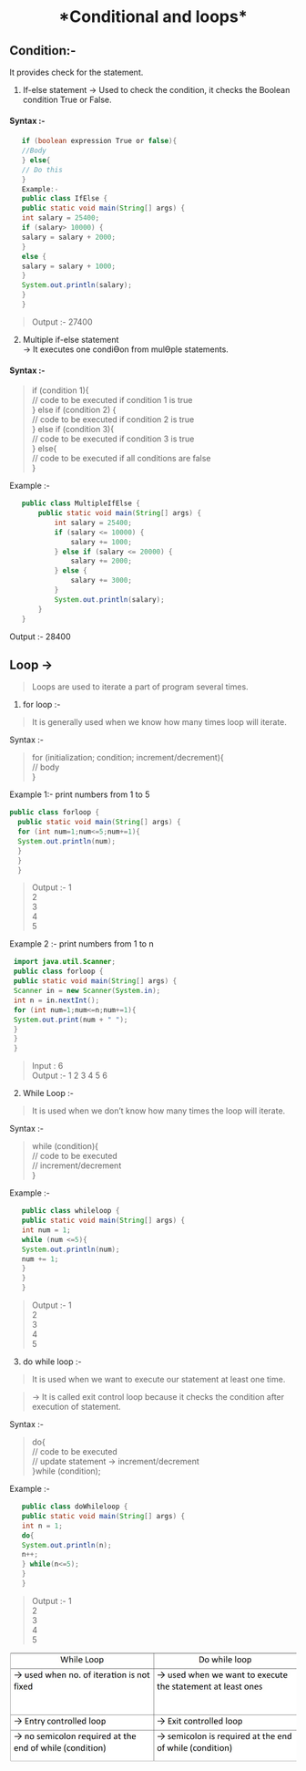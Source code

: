 <h1 align="center"> *Conditional and loops* </h1>


## Condition:- 
It provides check for the statement. <br/>

 1. If-else statement → Used to check the condition, it checks the
   Boolean condition True or False.
#### Syntax :-
``` java
   if (boolean expression True or false){
   //Body
   } else{
   // Do this
   }
   Example:-
   public class IfElse {
   public static void main(String[] args) {
   int salary = 25400;
   if (salary> 10000) {
   salary = salary + 2000;
   }
   else {
   salary = salary + 1000;
   }
   System.out.println(salary);
   }
   }
```
>   Output :- 27400


2. Multiple if-else statement<br/>
  → It executes one condiƟon from mulƟple statements.
####  Syntax :-

>   if (condition 1){<br/>
   // code to be executed if condition 1 is true<br/>
   } else if (condition 2) {<br/>
   // code to be executed if condition 2 is true<br/>
   } else if (condition 3){<br/>
   // code to be executed if condition 3 is true<br/>
   } else{<br/>
        // code to be executed if all conditions are false<br/>
   }

Example :-
``` java
   public class MultipleIfElse {
       public static void main(String[] args) {
           int salary = 25400;
           if (salary <= 10000) {
               salary += 1000;
           } else if (salary <= 20000) {
               salary += 2000;
           } else {
               salary += 3000;
           }
           System.out.println(salary);
       }
   }
```
   Output :- 28400


## Loop → 
> Loops are used to iterate a part of program several times.
1. for loop :- 
> It is generally used when we know how many times
  loop will iterate.<br/>

  Syntax :-

>  for (initialization; condition; increment/decrement){<br/>
  // body<br/>
  }

  Example 1:- print numbers from 1 to 5

```java   
public class forloop {
  public static void main(String[] args) {
  for (int num=1;num<=5;num+=1){
  System.out.println(num);
  }
  }
  }
  ```
 > Output :- 1<br/>
  2<br/>
  3<br/>
  4<br/>
  5<br/>
 
  Example 2 :- print numbers from 1 to n
 ```java 
  import java.util.Scanner;
  public class forloop {
  public static void main(String[] args) {
  Scanner in = new Scanner(System.in);
  int n = in.nextInt();
  for (int num=1;num<=n;num+=1){
  System.out.print(num + " ");
  }
  }
  }
 ```
 > Input : 6<br/>
  Output :- 1 2 3 4 5 6




2. While Loop :- 
>It is used when we don’t know how many times the loop will iterate.
> 
   Syntax :-

>  while (condition){<br/>
   // code to be executed<br/>
   // increment/decrement<br/>
   }<br/>

   Example :-
 
```java 
   public class whileloop {
   public static void main(String[] args) {
   int num = 1;
   while (num <=5){
   System.out.println(num);
   num += 1;
   }
   }
   }
```

>   Output :- 1<br/>
   2<br/>
   3<br/>
   4<br/>
   5<br/>



3. do while loop :- 
>It is used when we want to execute our statement at least one time.

> → It is called exit control loop because it checks the condition
   after execution of statement.

   Syntax :-

> do{<br/>
   // code to be executed<br/>
   // update statement -> increment/decrement<br/>
   }while (condition);<br/>

   Example :-
```java 
   public class doWhileloop {
   public static void main(String[] args) {
   int n = 1;
   do{
   System.out.println(n);
   n++;
   } while(n<=5);
   }
   }
```
>  Output :- 1<br/>
   2<br/>
   3<br/>
   4<br/>
   5<br/>



![plot](img1.jpg)
